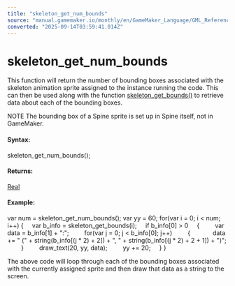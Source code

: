 ```yaml
---
title: "skeleton_get_num_bounds"
source: "manual.gamemaker.io/monthly/en/GameMaker_Language/GML_Reference/Asset_Management/Sprites/Skeletal_Animation/Drawing_And_Miscellaneous/skeleton_get_num_bounds.htm"
converted: "2025-09-14T03:59:41.014Z"
---
```


# skeleton\_get\_num\_bounds

This function will return the number of bounding boxes associated with the skeleton animation sprite assigned to the instance running the code. This can then be used along with the function [skeleton\_get\_bounds()](skeleton_get_bounds.md) to retrieve data about each of the bounding boxes.

NOTE The bounding box of a Spine sprite is set up in Spine itself, not in GameMaker.

#### Syntax:

skeleton\_get\_num\_bounds();

#### Returns:

[Real](../../../../../../../../../GameMaker_Language/GML_Overview/Data_Types.md)

#### Example:

var num = skeleton\_get\_num\_bounds();
var yy = 60;
for(var i = 0; i < num; i++)
{
    var b\_info = skeleton\_get\_bounds(i);
    if b\_info\[0\] > 0
    {
        var data = b\_info\[1\] + ":";
        for(var j = 0; j < b\_info\[0\]; j++)
        {
            data += " (" + string(b\_info\[(j \* 2) + 2\]) + ", " + string(b\_info\[(j \* 2) + 2 + 1\]) + ")";
        }
        draw\_text(20, yy, data);
        yy += 20;
    }
}

The above code will loop through each of the bounding boxes associated with the currently assigned sprite and then draw that data as a string to the screen.